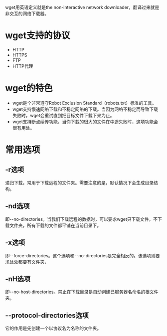 wget用英语定义就是the non-interactive network downloader，翻译过来就是非交互的网络下载器。

# wget支持的协议

- HTTP
- HTTPS
- FTP
- HTTP代理

# wget的特色

- wget是个非常遵守Robot Exclusion Standard（robots.txt）标准的工具。
- wget支持慢速网络下载和不稳定网络的下载。当因为网络不稳定而导致下载失败时，wget会重试直到把目标文件下载下来为止。
- wget支持断点续传功能，当你下载的很大的文件在中途失败时，这项功能会很有用处。

# 常用选项

## -r选项

递归下载，常用于下载远程的文件夹。需要注意的是，默认情况下会生成目录结构。

## -nd选项

即--no-directories。当我们下载远程的数据时，可以要求wget只下载文件，不下载文件夹，所有下载的文件都平铺在当前目录下。

## -x选项

即--force-directories。这个选项和--no-directories是完全相反的。该选项则要求处处都要有文件夹，
 
## -nH选项

即--no-host-directories。禁止在下载目录是自动创建已服务器名命名的根文件夹。

## --protocol-directories选项

它的作用是先创建一个以协议名为名称的文件夹。



